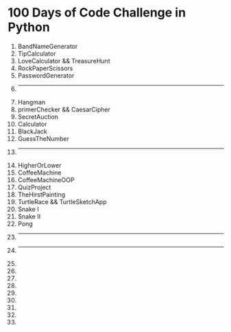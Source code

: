 # 100 Days of Code Challenge in Python 

1. BandNameGenerator 
2. TipCalculator
3. LoveCalculator && TreasureHunt
4. RockPaperScissors
5. PasswordGenerator
6. ***********************************
7. Hangman
8. primerChecker && CaesarCipher
9. SecretAuction
10. Calculator
11. BlackJack
12. GuessTheNumber
13. ***********************************
14. HigherOrLower
15. CoffeeMachine
16. CoffeeMachineOOP
17. QuizProject
18. TheHirstPainting
19. TurtleRace && TurtleSketchApp 
20. Snake I
21. Snake II
22. Pong
23. ***********************************
24. ***********************************
25. 
26. 
27. 
28. 
29. 
30. 
31. 
32. 
33. 
